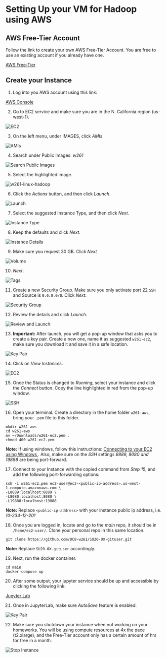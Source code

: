 # Setting Up your VM for Hadoop using AWS

## AWS Free-Tier Account

Follow the link to create your own AWS Free-Tier Account. You are free to use an existing account if you already have one.

[AWS Free-Tier](https://aws.amazon.com/free/?all-free-tier.sort-by=item.additionalFields.SortRank&all-free-tier.sort-order=asc)

## Create your Instance

1. Log into you AWS account using this link:

[AWS Console](https://signin.aws.amazon.com/signin?redirect_uri=https%3A%2F%2Fconsole.aws.amazon.com%2Fconsole%2Fhome%3Fstate%3DhashArgs%2523%26isauthcode%3Dtrue&client_id=arn%3Aaws%3Aiam%3A%3A015428540659%3Auser%2Fhomepage&forceMobileApp=0&code_challenge=iPW1qTfgSh0ngwqgY3ljo6sBAWwR2_lyXzDJXjPTAY4&code_challenge_method=SHA-256)


2. Go to EC2 service and make sure you are in the N. California region (us-west-1).

![EC2](https://github.com/UCB-w261/w261-environment/blob/master/setup-aws-hadoop-env/step_01.png)


3. On the left menu, under IMAGES, click *AMIs*

![AMIs](https://github.com/UCB-w261/w261-environment/blob/master/setup-aws-hadoop-env/step_02.png)


4. Search under Public Images: *w261*

![Search Public Images](https://github.com/UCB-w261/w261-environment/blob/master/setup-aws-hadoop-env/step_03.png)  


5. Select the highlighted image.

![w261-linux-hadoop](https://github.com/UCB-w261/w261-environment/blob/master/setup-aws-hadoop-env/step_04.png)


6. Click the *Actions* button, and then click *Launch*.

![Launch](https://github.com/UCB-w261/w261-environment/blob/master/setup-aws-hadoop-env/step_05.png)


7. Select the suggested Instance Type, and then click *Next*.

![Instance Type](https://github.com/UCB-w261/w261-environment/blob/master/setup-aws-hadoop-env/step_06.png)


8. Keep the defaults and click *Next*.

![Instance Details](https://github.com/UCB-w261/w261-environment/blob/master/setup-aws-hadoop-env/step_07.png)


9. Make sure you request 30 GB. Click *Next*

![Volume](https://github.com/UCB-w261/w261-environment/blob/master/setup-aws-hadoop-env/step_08.png)


10. *Next*.

![Tags](https://github.com/UCB-w261/w261-environment/blob/master/setup-aws-hadoop-env/step_09.png)


11. Create a new Security Group. Make sure you only activate port 22 `SSH` and Source is `0.0.0.0/0`. Click *Next*.

![Security Group](https://github.com/UCB-w261/w261-environment/blob/master/setup-aws-hadoop-env/step_11.png)


12. Review the details and click *Launch*.

![Review and Launch](https://github.com/UCB-w261/w261-environment/blob/master/setup-aws-hadoop-env/step_12.png)


13. **Important:** After launch, you will get a pop-up window that asks you to create a key pair. Create a new one, name it as suggested `w261-ec2`, make sure you download it and save it in a safe location.

![Key Pair](https://github.com/UCB-w261/w261-environment/blob/master/setup-aws-hadoop-env/step_13.png)


14. Click on *View Instances*.

![EC2](https://github.com/UCB-w261/w261-environment/blob/master/setup-aws-hadoop-env/step_14.png)


15. Once the Status is changed to *Running*, select your instance and click the *Connect* button. Copy the line highlighted in red from the pop-up window.

![SSH](https://github.com/UCB-w261/w261-environment/blob/master/setup-aws-hadoop-env/step_15.png)


16. Open your terminal. Create a directory in the home folder `w261-aws`, bring your `.pem` file to this folder.

```
mkdir w261-aws
cd w261-aws
mv ~/Downloads/w261-ec2.pem .
chmod 400 w261-ec2.pem
```

**Note:** If using windows, follow this instructions: [Connecting to your EC2 using Windows ](https://docs.aws.amazon.com/AWSEC2/latest/UserGuide/putty.html). Also, make sure on the *SSH* settings *8889, 8080 and 19888* are being port-forward.


17. Connect to your Instance with the copied command from *Step 15*, and add the following port-forwarding options:

```
ssh -i w261-ec2.pem ec2-user@ec2-<public-ip-address>.us-west-1.compute.amazonaws.com \
-L8889:localhost:8889 \
-L8080:localhost:8080 \
-L19888:localhost:19888
```
**Note:** Replace `<public-ip-address>` with your instance public ip address, i.e. *10-234-12-201*


18. Once you are logged in, locate and go to the *main* repo, it should be in `/home/ec2-user/`. Clone your personal repo in this same location.

```
git clone https://github.com/UCB-w261/SU20-0X-gituser.git
```
**Note:** Replace `SU20-0X-gituser` accordingly.


19. Next, run the docker container.

```
cd main
docker-compose up
```


20. After some output, your jupyter service should be up and accessible by clicking the following link:

[Jupyter Lab](http://localhost:8889 "Click here to open Jupyter Lab")


21. Once in JupyterLab, make sure *AutoSave* feature is enabled.

![Key Pair](https://github.com/UCB-w261/w261-environment/blob/master/setup-aws-hadoop-env/jupyter_lab_autosave.png)


22. Make sure you shutdown your instance when not working on your homeworks. You will be using compute resources at 4x the pace (t2.xlarge), and the Free-Tier account only has a certain amount of hrs for free in a month.

![Stop Instance](https://github.com/UCB-w261/w261-environment/blob/master/setup-aws-hadoop-env/step_16.png)
